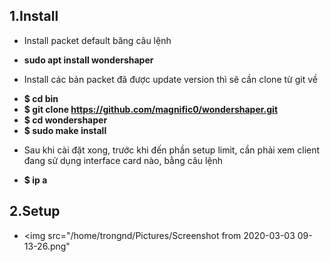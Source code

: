 ## 1.Install
- Install packet default băng câu lệnh 
+ **sudo apt install wondershaper**
- Install các bản packet đã được update version thì sẽ cần clone từ git về
+ **$ cd bin**
+ **$ git clone https://github.com/magnific0/wondershaper.git**
+ **$ cd wondershaper**
+ **$ sudo make install**
- Sau khi cài đặt xong, trước khi đến phần setup limit, cần phải xem client đang sử dụng interface card nào, bằng câu lệnh 
+ **$ ip a**
## 2.Setup
- <img src="/home/trongnd/Pictures/Screenshot from 2020-03-03 09-13-26.png"
